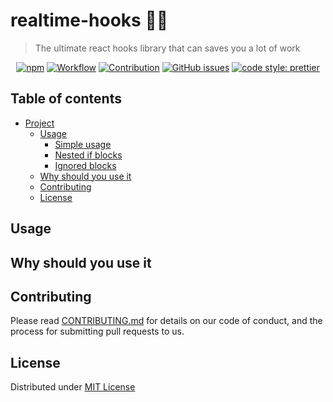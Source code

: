 # realtime-hooks 🦯✨

> The ultimate react hooks library that can saves you a lot of work

<div align=center>

[![npm](https://img.shields.io/npm/v/realtime-hooks?label=latest%20version&logo=npm)](https://www.npmjs.com/package/realtime-hooks)
[![Workflow](https://github.com/malkiii/realtime-hooks/actions/workflows/release.yml/badge.svg)](https://github.com/malkiii/realtime-hooks/actions/workflows/release.yml)
[![Contribution](https://img.shields.io/badge/-Contribution-db089e)](https://github.com/malkiii/realtime-hooks/blob/master/.github/CONTRIBUTING.md)
[![GitHub issues](https://img.shields.io/github/issues/malkiii/realtime-hooks)](https://github.com/malkiii/realtime-hooks/issues)
[![code style: prettier](https://img.shields.io/badge/code_style-prettier-ff69b4.svg)](https://github.com/prettier/prettier)

<!-- Add this https://packagequality.com/ -->

</div>

## Table of contents

- [Project](#realtime-hooks)
  - [Usage](#usage)
    - [Simple usage](#simple-usage)
    - [Nested if blocks](#nested-if-blocks)
    - [Ignored blocks](#ignored-blocks)
  - [Why should you use it](#why-should-you-use-it)
  - [Contributing](#contributing)
  - [License](#license)

## Usage

## Why should you use it

## Contributing

Please read [CONTRIBUTING.md](https://github.com/malkiii/realtime-hooks/blob/master/.github/CONTRIBUTING.md) for details on our code of conduct, and the process for submitting pull requests to us.

## License

Distributed under [MIT License](https://github.com/malkiii/realtime-hooks/blob/master/LICENSE)